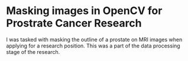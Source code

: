 # Masking images in OpenCV for Prostrate Cancer Research
I was tasked with masking the outline of a prostate on MRI images when applying for a research position. This was a part of the data processing stage of the research.
